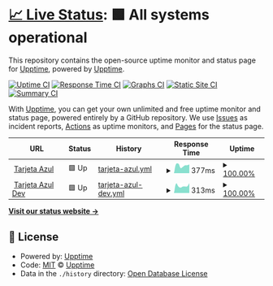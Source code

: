 # [📈 Live Status](https://demo.upptime.js.org): <!--live status--> **🟩 All systems operational**

This repository contains the open-source uptime monitor and status page for [Upptime](https://upptime.js.org), powered by [Upptime](https://github.com/upptime/upptime).

[![Uptime CI](https://github.com/kukamarilla/ta-status/workflows/Uptime%20CI/badge.svg)](https://github.com/kukamarilla/ta-status/actions?query=workflow%3A%22Uptime+CI%22)
[![Response Time CI](https://github.com/kukamarilla/ta-status/workflows/Response%20Time%20CI/badge.svg)](https://github.com/kukamarilla/ta-status/actions?query=workflow%3A%22Response+Time+CI%22)
[![Graphs CI](https://github.com/kukamarilla/ta-status/workflows/Graphs%20CI/badge.svg)](https://github.com/kukamarilla/ta-status/actions?query=workflow%3A%22Graphs+CI%22)
[![Static Site CI](https://github.com/kukamarilla/ta-status/workflows/Static%20Site%20CI/badge.svg)](https://github.com/kukamarilla/ta-status/actions?query=workflow%3A%22Static+Site+CI%22)
[![Summary CI](https://github.com/kukamarilla/ta-status/workflows/Summary%20CI/badge.svg)](https://github.com/kukamarilla/ta-status/actions?query=workflow%3A%22Summary+CI%22)

With [Upptime](https://upptime.js.org), you can get your own unlimited and free uptime monitor and status page, powered entirely by a GitHub repository. We use [Issues](https://github.com/upptime/upptime/issues) as incident reports, [Actions](https://github.com/kukamarilla/ta-status/actions) as uptime monitors, and [Pages](https://demo.upptime.js.org) for the status page.

<!--start: status pages-->
<!-- This summary is generated by Upptime (https://github.com/upptime/upptime) -->
<!-- Do not edit this manually, your changes will be overwritten -->
<!-- prettier-ignore -->
| URL | Status | History | Response Time | Uptime |
| --- | ------ | ------- | ------------- | ------ |
| <img alt="" src="https://favicons.githubusercontent.com/www.tarjetaazul.com.py" height="13"> [Tarjeta Azul](https://www.tarjetaazul.com.py) | 🟩 Up | [tarjeta-azul.yml](https://github.com/kukiamarilla/ta-status/commits/HEAD/history/tarjeta-azul.yml) | <details><summary><img alt="Response time graph" src="./graphs/tarjeta-azul/response-time-week.png" height="20"> 377ms</summary><br><a href="https://kukiamarilla.github.io/ta-status/history/tarjeta-azul"><img alt="Response time 382" src="https://img.shields.io/endpoint?url=https%3A%2F%2Fraw.githubusercontent.com%2Fkukiamarilla%2Fta-status%2FHEAD%2Fapi%2Ftarjeta-azul%2Fresponse-time.json"></a><br><a href="https://kukiamarilla.github.io/ta-status/history/tarjeta-azul"><img alt="24-hour response time 421" src="https://img.shields.io/endpoint?url=https%3A%2F%2Fraw.githubusercontent.com%2Fkukiamarilla%2Fta-status%2FHEAD%2Fapi%2Ftarjeta-azul%2Fresponse-time-day.json"></a><br><a href="https://kukiamarilla.github.io/ta-status/history/tarjeta-azul"><img alt="7-day response time 377" src="https://img.shields.io/endpoint?url=https%3A%2F%2Fraw.githubusercontent.com%2Fkukiamarilla%2Fta-status%2FHEAD%2Fapi%2Ftarjeta-azul%2Fresponse-time-week.json"></a><br><a href="https://kukiamarilla.github.io/ta-status/history/tarjeta-azul"><img alt="30-day response time 349" src="https://img.shields.io/endpoint?url=https%3A%2F%2Fraw.githubusercontent.com%2Fkukiamarilla%2Fta-status%2FHEAD%2Fapi%2Ftarjeta-azul%2Fresponse-time-month.json"></a><br><a href="https://kukiamarilla.github.io/ta-status/history/tarjeta-azul"><img alt="1-year response time 382" src="https://img.shields.io/endpoint?url=https%3A%2F%2Fraw.githubusercontent.com%2Fkukiamarilla%2Fta-status%2FHEAD%2Fapi%2Ftarjeta-azul%2Fresponse-time-year.json"></a></details> | <details><summary><a href="https://kukiamarilla.github.io/ta-status/history/tarjeta-azul">100.00%</a></summary><a href="https://kukiamarilla.github.io/ta-status/history/tarjeta-azul"><img alt="All-time uptime 99.95%" src="https://img.shields.io/endpoint?url=https%3A%2F%2Fraw.githubusercontent.com%2Fkukiamarilla%2Fta-status%2FHEAD%2Fapi%2Ftarjeta-azul%2Fuptime.json"></a><br><a href="https://kukiamarilla.github.io/ta-status/history/tarjeta-azul"><img alt="24-hour uptime 100.00%" src="https://img.shields.io/endpoint?url=https%3A%2F%2Fraw.githubusercontent.com%2Fkukiamarilla%2Fta-status%2FHEAD%2Fapi%2Ftarjeta-azul%2Fuptime-day.json"></a><br><a href="https://kukiamarilla.github.io/ta-status/history/tarjeta-azul"><img alt="7-day uptime 100.00%" src="https://img.shields.io/endpoint?url=https%3A%2F%2Fraw.githubusercontent.com%2Fkukiamarilla%2Fta-status%2FHEAD%2Fapi%2Ftarjeta-azul%2Fuptime-week.json"></a><br><a href="https://kukiamarilla.github.io/ta-status/history/tarjeta-azul"><img alt="30-day uptime 99.79%" src="https://img.shields.io/endpoint?url=https%3A%2F%2Fraw.githubusercontent.com%2Fkukiamarilla%2Fta-status%2FHEAD%2Fapi%2Ftarjeta-azul%2Fuptime-month.json"></a><br><a href="https://kukiamarilla.github.io/ta-status/history/tarjeta-azul"><img alt="1-year uptime 99.95%" src="https://img.shields.io/endpoint?url=https%3A%2F%2Fraw.githubusercontent.com%2Fkukiamarilla%2Fta-status%2FHEAD%2Fapi%2Ftarjeta-azul%2Fuptime-year.json"></a></details>
| <img alt="" src="https://favicons.githubusercontent.com/dev.tarjetaazul.com.py" height="13"> [Tarjeta Azul Dev](https://dev.tarjetaazul.com.py) | 🟩 Up | [tarjeta-azul-dev.yml](https://github.com/kukiamarilla/ta-status/commits/HEAD/history/tarjeta-azul-dev.yml) | <details><summary><img alt="Response time graph" src="./graphs/tarjeta-azul-dev/response-time-week.png" height="20"> 313ms</summary><br><a href="https://kukiamarilla.github.io/ta-status/history/tarjeta-azul-dev"><img alt="Response time 273" src="https://img.shields.io/endpoint?url=https%3A%2F%2Fraw.githubusercontent.com%2Fkukiamarilla%2Fta-status%2FHEAD%2Fapi%2Ftarjeta-azul-dev%2Fresponse-time.json"></a><br><a href="https://kukiamarilla.github.io/ta-status/history/tarjeta-azul-dev"><img alt="24-hour response time 424" src="https://img.shields.io/endpoint?url=https%3A%2F%2Fraw.githubusercontent.com%2Fkukiamarilla%2Fta-status%2FHEAD%2Fapi%2Ftarjeta-azul-dev%2Fresponse-time-day.json"></a><br><a href="https://kukiamarilla.github.io/ta-status/history/tarjeta-azul-dev"><img alt="7-day response time 313" src="https://img.shields.io/endpoint?url=https%3A%2F%2Fraw.githubusercontent.com%2Fkukiamarilla%2Fta-status%2FHEAD%2Fapi%2Ftarjeta-azul-dev%2Fresponse-time-week.json"></a><br><a href="https://kukiamarilla.github.io/ta-status/history/tarjeta-azul-dev"><img alt="30-day response time 310" src="https://img.shields.io/endpoint?url=https%3A%2F%2Fraw.githubusercontent.com%2Fkukiamarilla%2Fta-status%2FHEAD%2Fapi%2Ftarjeta-azul-dev%2Fresponse-time-month.json"></a><br><a href="https://kukiamarilla.github.io/ta-status/history/tarjeta-azul-dev"><img alt="1-year response time 273" src="https://img.shields.io/endpoint?url=https%3A%2F%2Fraw.githubusercontent.com%2Fkukiamarilla%2Fta-status%2FHEAD%2Fapi%2Ftarjeta-azul-dev%2Fresponse-time-year.json"></a></details> | <details><summary><a href="https://kukiamarilla.github.io/ta-status/history/tarjeta-azul-dev">100.00%</a></summary><a href="https://kukiamarilla.github.io/ta-status/history/tarjeta-azul-dev"><img alt="All-time uptime 99.83%" src="https://img.shields.io/endpoint?url=https%3A%2F%2Fraw.githubusercontent.com%2Fkukiamarilla%2Fta-status%2FHEAD%2Fapi%2Ftarjeta-azul-dev%2Fuptime.json"></a><br><a href="https://kukiamarilla.github.io/ta-status/history/tarjeta-azul-dev"><img alt="24-hour uptime 100.00%" src="https://img.shields.io/endpoint?url=https%3A%2F%2Fraw.githubusercontent.com%2Fkukiamarilla%2Fta-status%2FHEAD%2Fapi%2Ftarjeta-azul-dev%2Fuptime-day.json"></a><br><a href="https://kukiamarilla.github.io/ta-status/history/tarjeta-azul-dev"><img alt="7-day uptime 100.00%" src="https://img.shields.io/endpoint?url=https%3A%2F%2Fraw.githubusercontent.com%2Fkukiamarilla%2Fta-status%2FHEAD%2Fapi%2Ftarjeta-azul-dev%2Fuptime-week.json"></a><br><a href="https://kukiamarilla.github.io/ta-status/history/tarjeta-azul-dev"><img alt="30-day uptime 99.79%" src="https://img.shields.io/endpoint?url=https%3A%2F%2Fraw.githubusercontent.com%2Fkukiamarilla%2Fta-status%2FHEAD%2Fapi%2Ftarjeta-azul-dev%2Fuptime-month.json"></a><br><a href="https://kukiamarilla.github.io/ta-status/history/tarjeta-azul-dev"><img alt="1-year uptime 99.83%" src="https://img.shields.io/endpoint?url=https%3A%2F%2Fraw.githubusercontent.com%2Fkukiamarilla%2Fta-status%2FHEAD%2Fapi%2Ftarjeta-azul-dev%2Fuptime-year.json"></a></details>

<!--end: status pages-->

[**Visit our status website →**](https://demo.upptime.js.org)

## 📄 License

- Powered by: [Upptime](https://github.com/upptime/upptime)
- Code: [MIT](./LICENSE) © [Upptime](https://upptime.js.org)
- Data in the `./history` directory: [Open Database License](https://opendatacommons.org/licenses/odbl/1-0/)
